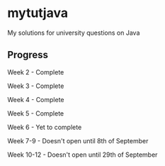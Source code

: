 # mytutjava
My solutions for university questions on Java

## Progress

Week 2 - Complete

Week 3 - Complete

Week 4 - Complete

Week 5 - Complete

Week 6 - Yet to complete

Week 7-9 - Doesn't open until 8th of September

Week 10-12 - Doesn't open until 29th of September
